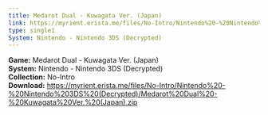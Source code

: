 ```yaml
---
title: Medarot Dual - Kuwagata Ver. (Japan)
link: https://myrient.erista.me/files/No-Intro/Nintendo%20-%20Nintendo%203DS%20(Decrypted)/Medarot%20Dual%20-%20Kuwagata%20Ver.%20(Japan).zip
type: single1
System: Nintendo - Nintendo 3DS (Decrypted)
---
```

<b>Game:</b> Medarot Dual - Kuwagata Ver. (Japan)<br>
<b>System:</b> Nintendo - Nintendo 3DS (Decrypted)<br>
<b>Collection:</b> No-Intro<br>
<b>Download:</b> https://myrient.erista.me/files/No-Intro/Nintendo%20-%20Nintendo%203DS%20(Decrypted)/Medarot%20Dual%20-%20Kuwagata%20Ver.%20(Japan).zip